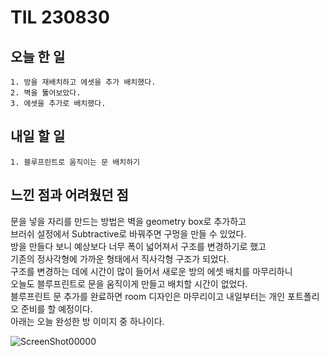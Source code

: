 TIL 230830
======

오늘 한 일
------

	1. 방을 재배치하고 에셋을 추가 배치했다.
	2. 벽을 뚫어보았다.
	3. 에셋을 추가로 배치했다.


내일 할 일
------

	1. 블루프린트로 움직이는 문 배치하기


느낀 점과 어려웠던 점
------

문을 넣을 자리를 만드는 방법은 벽을 geometry box로 추가하고\
브러쉬 설정에서 Subtractive로 바꿔주면 구멍을 만들 수 있었다.\
방을 만들다 보니 예상보다 너무 폭이 넓어져서 구조를 변경하기로 했고\
기존의 정사각형에 가까운 형태에서 직사각형 구조가 되었다.\
구조를 변경하는 데에 시간이 많이 들어서 새로운 방의 에셋 배치를 마무리하니 \
오늘도 블루프린트로 문을 움직이게 만들고 배치할 시간이 없었다.\
블루프린트 문 추가를 완료하면 room 디자인은 마무리이고 내일부터는 개인 포트폴리오 준비를 할 예정이다.\
아래는 오늘 완성한 방 이미지 중 하나이다.

![ScreenShot00000](https://github.com/kotori9015/TIL/assets/143386436/16ab76fb-3cf9-45ae-ae56-29493570e5d2)

	
